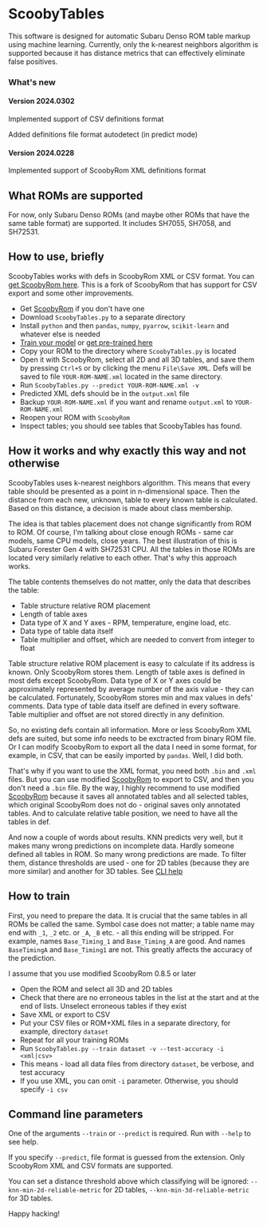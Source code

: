 # ScoobyTables

This software is designed for automatic Subaru Denso ROM table markup using machine learning. Currently, only the k-nearest neighbors algorithm is supported because it has distance metrics that can effectively eliminate false positives.

### What's new

#### Version 2024.0302

Implemented support of CSV definitions format

Added definitions file format autodetect (in predict mode)

#### Version 2024.0228

Implemented support of ScoobyRom XML definitions format

## What ROMs are supported

For now, only Subaru Denso ROMs (and maybe other ROMs that have the same table format) are supported. It includes SH7055, SH7058, and SH72531.

## <a name="use"></a> How to use, briefly

ScoobyTables works with defs in ScoobyRom XML or CSV format. You can [get ScoobyRom here](https://github.com/aalesv/ScoobyRom). This is a fork of ScoobyRom that has support for CSV export and some other improvements.

* Get [ScoobyRom](https://github.com/aalesv/ScoobyRom) if you don't have one
* Download `ScoobyTables.py` to a separate directory
* Install `python` and then `pandas`, `numpy`, `pyarrow`, `scikit-learn` and whatever else is needed
* [Train your model](#train) or [get pre-trained here](https://github.com/aalesv/ScoobyTables-pretrained)
* Copy your ROM to the directory where `ScoobyTables.py` is located
* Open it with ScoobyRom, select all 2D and all 3D tables, and save them by pressing `Ctrl+S` or by clicking the menu `File\Save XML`. Defs will be saved to file `YOUR-ROM-NAME.xml` located in the same directory.
* Run `ScoobyTables.py --predict YOUR-ROM-NAME.xml -v`
* Predicted XML defs should be in the `output.xml` file
* Backup `YOUR-ROM-NAME.xml` if you want and rename `output.xml` to `YOUR-ROM-NAME.xml`
* Reopen your ROM with `ScoobyRom`
* Inspect tables; you should see tables that ScoobyTables has found.

## <a name="works"></a> How it works and why exactly this way and not otherwise

ScoobyTables uses k-nearest neighbors algorithm. This means that every table should be presented as a point in n-dimensional space. Then the distance from each new, unknown, table to every known table is calculated. Based on this distance, a decision is made about class membership.

The idea is that tables placement does not change significantly from ROM to ROM. Of course, I'm talking about close enough ROMs - same car models, same CPU models, close years. The best illustration of this is Subaru Forester Gen 4 with SH72531 CPU. All the tables in those ROMs are located very similarly relative to each other. That's why this approach works.

The table contents themselves do not matter, only the data that describes the table:

* Table structure relative ROM placement
* Length of table axes
* Data type of X and Y axes - RPM, temperature, engine load, etc.
* Data type of table data itself
* Table multiplier and offset, which are needed to convert from integer to float

Table structure relative ROM placement is easy to calculate if its address is known. Only ScoobyRom stores them. Length of table axes is defined in most defs except ScoobyRom. Data type of X or Y axes could be approximately represented by average number of the axis value - they can be calculated. Fortunately, ScoobyRom stores min and max values in defs' comments. Data type of table data itself are defined in every software. Table multiplier and offset are not stored directly in any definition.

So, no existing defs contain all information. More or less ScoobyRom XML defs are suited, but some info needs to be exctracted from binary ROM file. Or I can modify ScoobyRom to export all the data I need in some format, for example, in CSV, that can be easily imported by `pandas`. Well, I did both.

That's why if you want to use the XML format, you need both `.bin` and `.xml` files. But you can use modified [ScoobyRom](https://github.com/aalesv/ScoobyRom) to export to CSV, and then you don't need a `.bin` file. By the way, I highly recommend to use modified [ScoobyRom](https://github.com/aalesv/ScoobyRom) because it saves all annotated tables and all selected tables, which original ScoobyRom does not do - original saves only annotated tables. And to calculate relative table position, we need to have all the tables in def.

And now a couple of words about results. KNN predicts very well, but it makes many wrong predictions on incomplete data. Hardly someone defined all tables in ROM. So many wrong predictions are made. To filter them, distance thresholds are used - one for 2D tables (because they are more similar) and another for 3D tables. See [CLI help](#cli)

## <a name="train"></a> How to train

First, you need to prepare the data. It is crucial that the same tables in all ROMs be called the same. Symbol case does not matter; a table name may end with `_1`, `_2` etc. or `_A`, `_B` etc. - all this ending will be stripped. For example,  names `Base_Timing_1` and `Base_Timing_A` are good. And names `BaseTimingA` and `Base_Timing1` are not. This greatly affects the accuracy of the prediction.

I assume that you use modified ScoobyRom 0.8.5 or later

* Open the ROM and select all 3D and 2D tables
* Check that there are no erroneous tables in the list at the start and at the end of lists. Unselect erroneous tables if they exist
* Save XML or export to CSV
* Put your CSV files or ROM+XML files in a separate directory, for example, directory `dataset`
* Repeat for all your training ROMs
* Run `ScoobyTables.py --train dataset -v --test-accuracy -i <xml|csv>`
* This means - load all data files from directory `dataset`, be verbose, and test accuracy
* If you use XML, you can omit `-i` parameter. Otherwise, you should specify `-i csv`

## <a name="cli"></a> Command line parameters

One of the arguments `--train` or `--predict` is required. Run with `--help` to see help.

If you specify `--predict`, file format is guessed from the extension. Only ScoobyRom XML and CSV formats are supported.

You can set a distance threshold above which classifying will be ignored: `--knn-min-2d-reliable-metric` for 2D tables, `--knn-min-3d-reliable-metric` for 3D tables.

Happy hacking!
